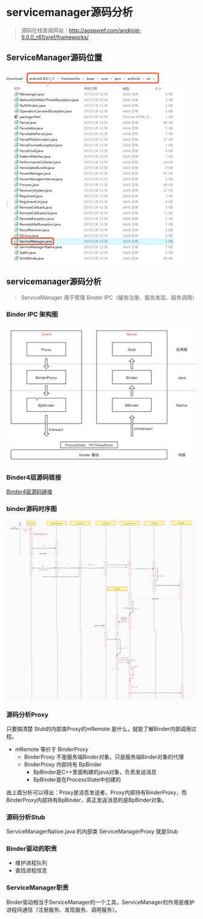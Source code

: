 # servicemanager源码分析

> 源码在线查阅网站：http://aospxref.com/android-9.0.0_r61/xref/frameworks/
>

## ServiceManager源码位置

<img src="005_Binder之servicemanager源码分析.assets/image-20220324200536043.png" alt="image-20220324200536043" style="zoom:50%;" />

## servicemanager源码分析

> ServiceManager 用于管理 Binder IPC（服务注册、服务发现、服务调用）

### Binder IPC 架构图

<img src="004_Binder之手写IPC进程通信.assets/image-20220322212333960.png" alt="image-20220322212333960" style="zoom:50%;" />

### Binder4层源码链接

[Binder4层源码链接](002_Binder之linux内存基础.assets/Binder4层源码)

### binder源码时序图

<img src="005_Binder之servicemanager源码分析.assets/image-20220324202623858.png" alt="image-20220324202623858" style="zoom:100%;" />

### 源码分析Proxy

只要搞清楚 Stub的内部类Proxy的mRemote 是什么，就能了解Binder内部调用过程。

- mRemote 等价于 BinderProxy
  - BinderProxy 不是服务端Binder对象，只是服务端Binder对象的代理
  - BinderProxy 内部持有 BpBinder
    - BpBinder是C++里面构建的java对象，负责发送消息
    - BpBinder是在ProcessState中创建的

由上面分析可以得出：Proxy是消息发送者，Proxy内部持有BinderProxy，而BinderProxy内部持有BpBinder，真正发送消息的是BpBinder对象。

### 源码分析Stub

ServiceManagerNative.java 的内部类 ServiceManagerProxy 就是Stub

### Binder驱动的职责

- 维护进程队列
- 查找进程信息

### ServiceManager职责

Binder驱动相当于ServiceManager的一个工具，ServiceManager的作用是维护进程间通信（注册服务、发现服务、调用服务）。
